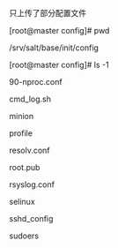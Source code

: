 只上传了部分配置文件

[root@master config]# pwd

/srv/salt/base/init/config

[root@master config]# ls -1

90-nproc.conf

cmd_log.sh

minion

profile

resolv.conf

root.pub

rsyslog.conf

selinux

sshd_config

sudoers